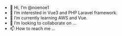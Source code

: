 - 👋 Hi, I’m @noenoe1
- 👀 I’m interested in Vue3 and PHP Laravel framework.
- 🌱 I’m currently learning AWS and Vue.
- 💞️ I’m looking to collaborate on ...
- 📫 How to reach me ...

<!---
noenoe1/noenoe1 is a ✨ special ✨ repository because its `README.md` (this file) appears on your GitHub profile.
You can click the Preview link to take a look at your changes.
--->
